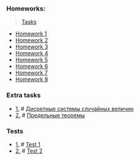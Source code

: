 ### Homeworks:
> [Tasks](https://github.com/fadyat/ITMO-PROBLEMS/blob/master/Probability-theory/III%20semester/Materials/tasks.pdf)
- [Homework 1](https://github.com/fadyat/ITMO-PROBLEMS/blob/master/Probability-theory/III%20semester/Homeworks/hw1.pdf)
- [Homework 2](https://github.com/fadyat/ITMO-PROBLEMS/blob/master/Probability-theory/III%20semester/Homeworks/hw2.pdf)
- [Homework 3](https://github.com/fadyat/ITMO-PROBLEMS/blob/master/Probability-theory/III%20semester/Homeworks/hw3.pdf)
- [Homework 4](https://github.com/fadyat/ITMO-PROBLEMS/blob/master/Probability-theory/III%20semester/Homeworks/hw4.pdf)
- [Homework 5](https://github.com/fadyat/ITMO-PROBLEMS/blob/master/Probability-theory/III%20semester/Homeworks/hw5.pdf)
- [Homework 6](https://github.com/fadyat/ITMO-PROBLEMS/blob/master/Probability-theory/III%20semester/Homeworks/hw6.pdf)
- [Homework 7](https://github.com/fadyat/ITMO-PROBLEMS/blob/master/Probability-theory/III%20semester/Homeworks/hw7.pdf)
- [Homework 8](https://github.com/fadyat/ITMO-PROBLEMS/blob/master/Probability-theory/III%20semester/Homeworks/hw8.pdf)

### Extra tasks
- [1.](https://github.com/fadyat/ITMO-PROBLEMS/blob/master/Probability-theory/III%20semester/Materials/discreteSystemsOfRandomVariables.pdf) # [Дисретные системы случайных величин](https://github.com/fadyat/ITMO-PROBLEMS/blob/master/Probability-theory/III%20semester/Homeworks/discreteSolution.pdf)
- [2.](https://github.com/fadyat/ITMO-PROBLEMS/blob/master/Probability-theory/III%20semester/Materials/limitTheoryTasks.pdf) # [Предельные теоремы](https://github.com/fadyat/ITMO-PROBLEMS/blob/master/Probability-theory/III%20semester/Homeworks/limitSolution.pdf)

### Tests
- [1.](https://github.com/fadyat/ITMO-PROBLEMS/blob/master/Probability-theory/III%20semester/Tests/test1Task.pdf) # [Test 1](https://github.com/fadyat/ITMO-PROBLEMS/blob/master/Probability-theory/III%20semester/Tests/test1Solution.pdf)
- [2.](https://github.com/fadyat/ITMO-PROBLEMS/blob/master/Probability-theory/III%20semester/Tests/test2Task.pdf) # [Test 2](https://github.com/fadyat/ITMO-PROBLEMS/blob/master/Probability-theory/III%20semester/Tests/test2Solution.pdf)
